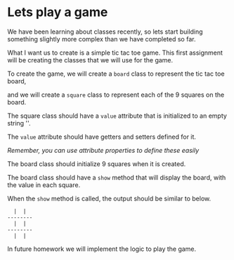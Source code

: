 # Lets play a game
We have been learning about classes recently, so lets start building something slightly more complex than we have completed so far.

What I want us to create is a simple tic tac toe game. This first assignment will be creating the classes that we will use for the game.

To create the game, we will create a `board` class to represent the tic tac toe board,

and we will create a `square` class to represent each of the 9 squares on the board.

The square class should have a `value` attribute that is initialized to an empty string ''.

The `value` attribute should have getters and setters defined for it.

*Remember, you can use attribute properties to define these easily*

The board class should initialize 9 squares when it is created.

The board class should have a `show` method that will display the board, with the value in each square.

When the `show` method is called, the output should be similar to below.

```
  |  | 
--------
  |  | 
--------
  |  | 
```

In future homework we will implement the logic to play the game.